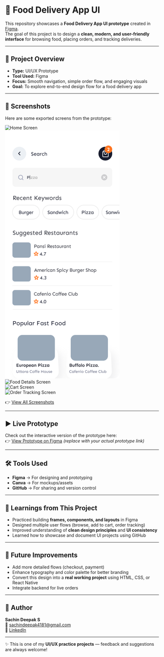 # 🍔 Food Delivery App UI

This repository showcases a **Food Delivery App UI prototype** created in [Figma](https://www.figma.com/).  
The goal of this project is to design a **clean, modern, and user-friendly interface** for browsing food, placing orders, and tracking deliveries.  

---

## 📌 Project Overview
- **Type:** UI/UX Prototype  
- **Tool Used:** Figma  
- **Focus:** Smooth navigation, simple order flow, and engaging visuals  
- **Goal:** To explore end-to-end design flow for a food delivery app  

---

## 📸 Screenshots
Here are some exported screens from the prototype:

![Home Screen](./ui%20Screenshots/Home.png)  
![Search Screen](./ui%20Screenshots/Search.png)  
![Food Details Screen](./ui%20Screenshots/Food%20Details.png)  
![Cart Screen](./ui%20Screenshots/Cart.png)  
![Order Tracking Screen](./ui%20Screenshots/Order%20Tracking.png)  

👉 [View All Screenshots](./ui%20Screenshots)  

---

## ▶️ Live Prototype
Check out the interactive version of the prototype here:  
👉 [View Prototype on Figma](https://www.figma.com/) *(replace with your actual prototype link)*  

---

## 🛠️ Tools Used
- **Figma** → For designing and prototyping  
- **Canva** → For mockups/assets  
- **GitHub** → For sharing and version control  

---

## 🚀 Learnings from This Project
- Practiced building **frames, components, and layouts** in Figma  
- Designed multiple user flows (browse, add to cart, order tracking)  
- Improved understanding of **clean design principles** and **UI consistency**  
- Learned how to showcase and document UI projects using GitHub  

---

## 🔮 Future Improvements
- Add more detailed flows (checkout, payment)  
- Enhance typography and color palette for better branding  
- Convert this design into a **real working project** using HTML, CSS, or React Native  
- Integrate backend for live orders  

---

## 👤 Author
**Sachin Deepak S**  
📧 sachindeepak4181@gmail.com  
🔗 [LinkedIn](https://www.linkedin.com/in/sachin-deepak-s)  

---

✨ This is one of my **UI/UX practice projects** — feedback and suggestions are always welcome!
